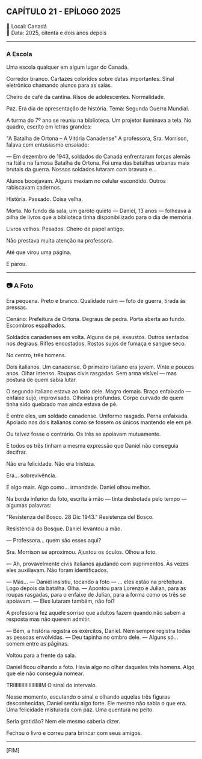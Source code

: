 ## CAPÍTULO 21 - EPÍLOGO 2025 ##

📍 Local: Canadá  
📅 Data: 2025, oitenta e dois anos depois

---

### A Escola
Uma escola qualquer em algum lugar do Canadá.

Corredor branco. Cartazes coloridos sobre datas importantes. Sinal eletrônico chamando alunos para as salas.

Cheiro de café da cantina. Risos de adolescentes. Normalidade.

Paz.
Era dia de apresentação de história. Tema: Segunda Guerra Mundial.

A turma do 7º ano se reuniu na biblioteca. Um projetor iluminava a tela. No quadro, escrito em letras grandes:

"A Batalha de Ortona – A Vitória Canadense"
A professora, Sra. Morrison, falava com entusiasmo ensaiado:

— Em dezembro de 1943, soldados do Canadá enfrentaram forças alemãs na Itália na famosa Batalha de Ortona. Foi uma das batalhas urbanas mais brutais da guerra. Nossos soldados lutaram com bravura e...

Alunos bocejavam. Alguns mexiam no celular escondido. Outros rabiscavam cadernos.

História. Passado. Coisa velha.

Morta.
No fundo da sala, um garoto quieto — Daniel, 13 anos — folheava a pilha de livros que a biblioteca tinha disponibilizado para o dia de memória.

Livros velhos. Pesados. Cheiro de papel antigo.

Não prestava muita atenção na professora.

Até que virou uma página.

E parou.

---

### 📷 A Foto
Era pequena. Preto e branco. Qualidade ruim — foto de guerra, tirada às pressas.

Cenário: Prefeitura de Ortona. Degraus de pedra. Porta aberta ao fundo. Escombros espalhados.

Soldados canadenses em volta. Alguns de pé, exaustos. Outros sentados nos degraus. Rifles encostados. Rostos sujos de fumaça e sangue seco.

No centro, três homens.

Dois italianos. Um canadense.
O primeiro italiano era jovem. Vinte e poucos anos. Olhar intenso. Roupas civis rasgadas. Sem arma visível — mas postura de quem sabia lutar.

O segundo italiano estava ao lado dele. Magro demais. Braço enfaixado — enfaixe sujo, improvisado. Olheiras profundas. Corpo curvado de quem tinha sido quebrado mas ainda estava de pé.

E entre eles, um soldado canadense. Uniforme rasgado. Perna enfaixada. Apoiado nos dois italianos como se fossem os únicos mantendo ele em pé.

Ou talvez fosse o contrário.
Os três se apoiavam mutuamente.

E todos os três tinham a mesma expressão que Daniel não conseguia decifrar.

Não era felicidade. Não era tristeza.

Era... sobrevivência.

E algo mais. Algo como... irmandade.
Daniel olhou melhor.

Na borda inferior da foto, escrita à mão — tinta desbotada pelo tempo — algumas palavras:

"Resistenza del Bosco. 28 Dic 1943."
Resistenza del Bosco.

Resistência do Bosque.
Daniel levantou a mão.

— Professora... quem são esses aqui?

Sra. Morrison se aproximou. Ajustou os óculos. Olhou a foto.

— Ah, provavelmente civis italianos ajudando com suprimentos. Às vezes eles auxiliavam. Não foram identificados.

— Mas... — Daniel insistiu, tocando a foto — ... eles estão na prefeitura. Logo depois da batalha. Olha. — Apontou para Lorenzo e Julian, para as roupas rasgadas, para o enfaixe de Julian, para a forma como os três se apoiavam. — Eles lutaram também, não foi?

A professora fez aquele sorriso que adultos fazem quando não sabem a resposta mas não querem admitir.

— Bem, a história registra os exércitos, Daniel. Nem sempre registra todas as pessoas envolvidas. — Deu tapinha no ombro dele. — Alguns só... somem entre as páginas.

Voltou para a frente da sala.

Daniel ficou olhando a foto. Havia algo no olhar daqueles três homens. Algo que ele não conseguia nomear.

TRIIIIIIIIIIIIIIIIIIIIM
O sinal do intervalo.

Nesse momento, escutando o sinal e olhando aquelas três figuras desconhecidas, Daniel sentiu algo forte. Ele mesmo não sabia o que era. Uma felicidade misturada com paz. Uma quentura no peito.

Seria gratidão? Nem ele mesmo saberia dizer.

Fechou o livro e correu para brincar com seus amigos.

---

[FIM]

